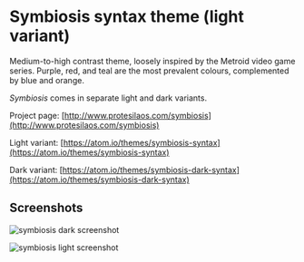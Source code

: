 # Symbiosis syntax theme (light variant)

Medium-to-high contrast theme, loosely inspired by the Metroid video game series. Purple, red, and teal are the most prevalent colours, complemented by blue and orange.

*Symbiosis* comes in separate light and dark variants.

Project page: [http://www.protesilaos.com/symbiosis](http://www.protesilaos.com/symbiosis)

Light variant: [https://atom.io/themes/symbiosis-syntax](https://atom.io/themes/symbiosis-syntax)

Dark variant: [https://atom.io/themes/symbiosis-dark-syntax](https://atom.io/themes/symbiosis-dark-syntax)

## Screenshots

![symbiosis dark screenshot](https://raw.githubusercontent.com/protesilaos/prot16/master/symbiosis/img/symbiosis_dark_sample.png)

![symbiosis light screenshot](https://raw.githubusercontent.com/protesilaos/prot16/master/symbiosis/img/symbiosis_light_sample.png)
